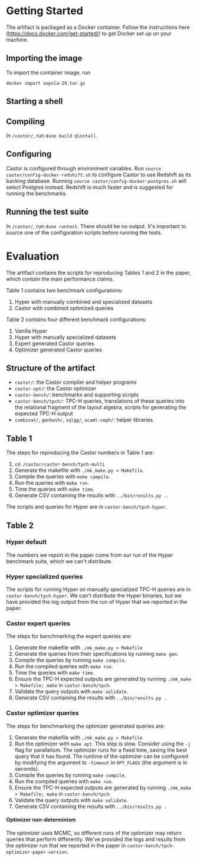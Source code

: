 # Getting Started

The artifact is packaged as a Docker container. Follow the instructions here
(https://docs.docker.com/get-started/) to get Docker set up on your machine.

## Importing the image

To import the container image, run
```
docker import oopsla-29.tar.gz
```

## Starting a shell

## Compiling

In `/castor/`, run `dune build @install`.

## Configuring

Castor is configured through environment variables. Run `source
castor/config-docker-redshift.sh` to configure Castor to use Redshift as its
backing database. Running `source castor/config-docker-postgres.sh` will select
Postgres instead. Redshift is much faster and is suggested for running the
benchmarks.

## Running the test suite

In `/castor/`, run `dune runtest`. There should be no output. It's important to
source one of the configuration scripts before running the tests.

# Evaluation

The artifact contains the scripts for reproducing Tables 1 and 2 in the paper,
which contain the main performance claims. 

Table 1 contains two benchmark configurations:

1. Hyper with manually combined and specialized datasets
2. Castor with combined optimized queries

Table 2 contains four different benchmark configurations:

1. Vanilla Hyper
2. Hyper with manually specialized datasets
3. Expert generated Castor queries
4. Optimizer generated Castor queries
    
## Structure of the artifact

 - `castor/`: the Castor compiler and helper programs
 - `castor-opt/`: the Castor optimizer
 - `castor-bench/`: benchmarks and supporting scripts
 - `castor-bench/tpch/`: TPC-H queries, translations of these queries into the
   relational fragment of the layout algebra, scripts for generating the
   expected TPC-H output
 - `combinat/`, `genhash/`, `sqlgg/`, `ocaml-cmph/`: helper libraries
 
## Table 1

The steps for reproducing the Castor numbers in Table 1 are:
1. `cd /castor/castor-bench/tpch-multi`
2. Generate the makefile with `./mk_make.py > Makefile`.
3. Compile the queries with `make compile`.
4. Run the queries with `make run`.
5. Time the queries with `make time`.
6. Generate CSV containing the results with `../bin/results.py .`.

The scripts and queries for Hyper are in `castor-bench/tpch-hyper`.

## Table 2

### Hyper default

The numbers we report in the paper come from our run of the Hyper benchmark
suite, which we can't distribute.

### Hyper specialized queries

The scripts for running Hyper on manually specialized TPC-H queries are in
`castor-bench/tpch-hyper`. We can't distribute the Hyper binaries, but we have
provided the log output from the run of Hyper that we reported in the paper.

### Castor expert queries

The steps for benchmarking the expert queries are:

1. Generate the makefile with `./mk_make.py > Makefile`
1. Generate the queries from their specifications by running `make gen`.
2. Compile the queries by running `make compile`.
3. Run the compiled queries with `make run`.
5. Time the queries with `make time`.
4. Ensure the TPC-H expected outputs are generated by running `./mk_make >
   Makefile; make` in `castor-bench/tpch`.
4. Validate the query outputs with `make validate`.
5. Generate CSV containing the results with `../bin/results.py .`

### Castor optimizer queries

The steps for benchmarking the optimizer generated queries are:

1. Generate the makefile with `./mk_make.py > Makefile`
2. Run the optimizer with `make opt`. This step is slow. Consider using the `-j`
   flag for parallelism. The optimizer runs for a fixed time, saving the best
   query that it has found. The runtime of the optimizer can be configured by
   modifying the argument to `-timeout` in `OPT_FLAGS` (the argument is in
   seconds).
2. Compile the queries by running `make compile`.
3. Run the compiled queries with `make run`.
4. Ensure the TPC-H expected outputs are generated by running `./mk_make >
   Makefile; make` in `castor-bench/tpch`.
4. Validate the query outputs with `make validate`.
5. Generate CSV containing the results with `../bin/results.py .`

#### Optimizer non-determinism
    
The optimizer uses MCMC, so different runs of the optimizer may return queries
that perform differently. We've provided the logs and results from the optimizer
run that we reported in the paper in
`castor-bench/tpch-optimizer-paper-version`.
